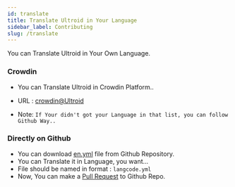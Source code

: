 ```yaml
---
id: translate
title: Translate Ultroid in Your Language
sidebar_label: Contributing
slug: /translate
---
```


You can Translate Ultroid in Your Own Language.

### Crowdin
- You can Translate Ultroid in Crowdin Platform..
- URL : [crowdin@Ultroid](https://crowdin.com/project/Ultroid)

- Note:
  ```If Your didn't got your Language in that list, you can follow Github Way..```


### Directly on Github
- You can download [en.yml](https://github.com/TeamUltroid/Ultroid/blob/dev/strings/strings/en.yml) file from Github Repository.
- You can Translate it in Language, you want...
- File should be named in format : `langcode.yml`
- Now, You can make a [Pull Request](https://docs.github.com/en/github/collaborating-with-pull-requests/proposing-changes-to-your-work-with-pull-requests/about-pull-requests) to Github Repo.
